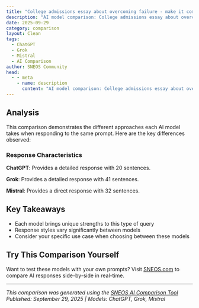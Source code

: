 ```yaml
---
title: "College admissions essay about overcoming failure - make it compelling and unique"
description: "AI model comparison: College admissions essay about overcoming failure - make it compelling and unique..."
date: 2025-09-29
category: comparison
layout: Clean
tags:
  - ChatGPT
  - Grok
  - Mistral
  - AI Comparison
author: SNEOS Community
head:
  - - meta
    - name: description
      content: "AI model comparison: College admissions essay about overcoming failure - make it compelling and unique..."
---
```


<ChatComparison
  title="College admissions essay about overcoming failure - make it compelling and unique"
  prompt="College admissions essay about overcoming failure - make it compelling and unique"
  :responses='{"ChatGPT": "Certainly! Here is a compelling and unique college admissions essay about overcoming failure:\n\n---\n\n**The Sound of Silence: How Failure Taught Me to Listen**\n\nWhen I first failed my high school piano recital, the silence that followed was deafening. I had spent months preparing for what I believed would be a flawless performance, yet my fingers faltered under the bright stage lights. The beautiful melodies I had envisioned turned into a jumbled mess of wrong notes and missed beats. I left the stage feeling smaller than ever, convinced that this failure defined me.\n\nBut in that silence, I began to listen.\n\nI realized I had been so focused on perfection that I forgot the reason I fell in love with music in the first place\u2014the joy it brought, the stories it told, and the emotions it stirred. My failure wasn\u2019t a full stop; it was a comma, a pause inviting me to pause and reflect.\n\nDetermined to transform this setback, I sought feedback from my teacher and peers, embracing critiques that once stung like needles. I practiced not just the notes but the emotions behind them, learning to connect with the music authentically rather than mechanically. I performed in small community events, where the stakes were lower but the impact was profound. Each time I played, my confidence grew, not because I was flawless, but because I was genuine.\n\nThis experience transcended piano. When I later struggled academically during my sophomore year, overwhelmed by a demanding schedule and self-doubt, I applied the same lesson\u2014listen, reflect, adapt. I sought help, restructured my study habits, and learned to find joy in the process rather than just the outcome.\n\nFailure taught me resilience not by denying disappointment but by encouraging me to face it honestly. It reshaped my understanding of success\u2014not as the absence of mistakes but as the courage to continue despite them.\n\nNow, as I prepare to enter college, I carry with me the lesson from that silent moment after my recital: sometimes, failure is not an end but an invitation to listen more deeply\u2014to ourselves, to others, and to the world around us. And in that listening, we find the strength to grow.\n\n---\n\nIf you\u2019d like, I can tailor it further to reflect your personal experiences or style!", "Grok": "**Overcoming Failure: The Art of Breaking and Rebuilding**\n\nFailure is a bitter pill, one that I swallowed whole at sixteen, standing on the stage of my high school auditorium, my voice cracking like a shattered glass under the weight of a forgotten line. I was the lead in our school\u2019s production of *Romeo and Juliet*, a role I had poured months of relentless preparation into, only to watch it crumble in front of an audience of my peers, teachers, and family. The silence that followed my stumbled words was louder than any applause I had dreamed of earning. I felt the heat of embarrassment sear through me, and as I mumbled through the rest of the scene, I wanted nothing more than to vanish. That night, failure wasn\u2019t just a moment\u2014it became a mirror, reflecting every insecurity I had ever buried. But it was also the anvil on which I forged my resilience, a story not of perfection, but of reconstruction.\n\nGrowing up, I was the kid who always played it safe. I memorized scripts in the quiet of my room, practiced inflections in front of a mirror, and stuck to roles I knew I could manage. Theatre was my sanctuary, a place where I could be someone else, someone braver. When I auditioned for Juliet, it wasn\u2019t just a role\u2014it was a declaration. I wanted to prove to myself, and to everyone watching, that I could step out of the shadows of supporting characters and claim the spotlight. I spent weeks dissecting every line, every emotion, until I could recite the balcony scene in my sleep. But on opening night, under the glare of the stage lights, my mind went blank. The words I had rehearsed a thousand times slipped through my fingers like sand. I saw the confusion in my Romeo\u2019s eyes, the stifled gasps from the audience, and worst of all, the pity in my director\u2019s gaze after the curtain fell. I had failed spectacularly, and there was no hiding it.\n\nThe days that followed were a haze of self-doubt. I replayed the moment endlessly, each memory sharper and more humiliating than the last. I considered quitting the production, convinced I wasn\u2019t cut out for the stage. But something inside me\u2014a stubborn flicker of the determination that had landed me the role in the first place\u2014refused to let go. I realized that walking away would mean letting failure define me, and I wasn\u2019t ready to give it that power. So, I made a choice: I would face the stage again, not as the Juliet I wanted to be, but as the one I was\u2014flawed, human, and still learning.\n\nI approached my director the next day, expecting judgment, but instead found encouragement. She suggested we rework my preparation, focusing less on rote memorization and more on emotional connection to the character. I spent hours with my castmates, running lines in informal settings\u2014over pizza, in the park, even during late-night FaceTime calls\u2014until the script felt less like a burden and more like a conversation. I learned to let go of the need for perfection and embrace the rawness of mistakes as part of the creative process. When I stumbled over a line in rehearsal, I laughed it off and kept going. Slowly, I rebuilt my confidence, not by erasing my failure, but by building around it.\n\nOpening night of our second weekend performance arrived, and as I stepped onto the stage, I felt the familiar tremor of nerves. But this time, I wasn\u2019t afraid of forgetting a line\u2014I was ready to tell a story, even if it wasn\u2019t flawless. The performance wasn\u2019t perfect; I hesitated once or twice, my voice wavering with emotion. But when the curtain fell, the applause wasn\u2019t just for Juliet\u2014it was for me, for showing up again. My castmates rushed to hug me backstage, and my director whispered, \u201CYou didn\u2019t just play Juliet tonight. You became her.\u201D That moment wasn\u2019t about triumph over failure; it was about learning to coexist with it, to let it teach me rather than break me.\n\nThis experience reshaped how I approach challenges, both on and off the stage. Failure is no longer a dead end but a detour, a chance to reassess and rebuild. It taught me the value of vulnerability, of asking for help, and of finding strength in community. Now, as I prepare for the next chapter of my life, I carry this lesson with me: success isn\u2019t the absence of failure, but the courage to keep moving forward despite it. I\u2019m not applying to college as someone who has never fallen, but as someone who has learned how to stand up again, stronger and more determined than before. And if I stumble in this new role\u2014whether in a lecture hall, a dormitory, or beyond\u2014I know I have the tools to rewrite my script, line by line, until the story is mine again.", "Mistral": "Title: **The Unseen Victory in Defeat**\n\nIn the pantheon of human experiences, failure is often cast as the villain. I was no exception to this belief until a series of events challenged my perspective and redefined my understanding of success.\n\nGrowing up, I was the proverbial \u0022big fish in a small pond.\u0022 Academics came easily to me, and I was accustomed to seeing my name at the top of the class rankings. This effortless success bred complacency, and I entered high school with the same lackadaisical attitude. However, my world was upended when I received my first progress report: a glaring \u0027D\u0027 stared back at me in Chemistry.\n\nI was initially shocked, then embarrassed, and finally, angry. I had never failed before, and I didn\u0027t know how to process this new experience. I was tempted to sweep it under the rug, to make excuses, or to simply give up. But there was a small voice inside me that whispered, \u0022What if there\u0027s more to this?\u0022\n\nI decided to listen to that voice. I started attending tutoring sessions, seeking help from my teacher, and dedicating hours to understanding the intricacies of chemical bonds and reactions. The road was arduous, and there were times when I felt like Sisyphus, condemned to push a boulder uphill only for it to roll back down. But I persevered.\n\nAs the semester drew to a close, I had pulled my grade up to a respectable \u0027B\u0027. It wasn\u0027t the \u0027A\u0027 I was used to, but it was a victory nonetheless. I had faced failure head-on and refused to let it define me. Instead, I chose to learn from it, to grow, and to evolve.\n\nThis experience taught me that failure is not the end but a stepping stone to success. It taught me humility, resilience, and the value of hard work. It showed me that success isn\u0027t always about being the best but about being better than you were yesterday.\n\nSince then, I\u0027ve embraced failure as a part of life, not something to be feared or avoided. I\u0027ve started a coding club at school, despite knowing nothing about coding initially. I\u0027ve tried out for the soccer team, even though I\u0027d never played before. I\u0027ve even started a small business, despite the risk of it not succeeding. Some of these ventures have been successful, others not so much. But each has taught me something valuable.\n\nIn conclusion, my journey has taught me that failure is not the opposite of success but a necessary part of it. It\u0027s through failure that we learn, grow, and find our true potential. And that\u0027s what I believe sets me apart. I\u0027m not just a straight-A student; I\u0027m a warrior who has faced failure and emerged stronger. I\u0027m not afraid to fall because I know that every fall brings with it the chance to rise again, stronger and wiser."}' 
  published-date="16:28"
/>

## Analysis

This comparison demonstrates the different approaches each AI model takes when responding to the same prompt. Here are the key differences observed:

### Response Characteristics

**ChatGPT**: Provides a detailed response with 20 sentences. 

**Grok**: Provides a detailed response with 41 sentences. 

**Mistral**: Provides a direct response with 32 sentences. 

## Key Takeaways

- Each model brings unique strengths to this type of query
- Response styles vary significantly between models
- Consider your specific use case when choosing between these models

## Try This Comparison Yourself

Want to test these models with your own prompts? Visit [SNEOS.com](https://sneos.com) to compare AI responses side-by-side in real-time.

---

*This comparison was generated using the [SNEOS AI Comparison Tool](https://sneos.com)*
*Published: September 29, 2025 | Models: ChatGPT, Grok, Mistral*
